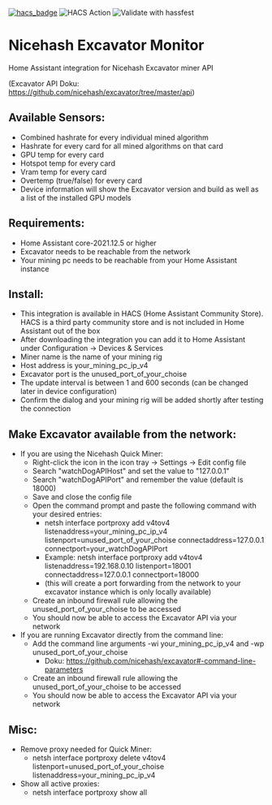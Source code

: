 
[![hacs_badge](https://img.shields.io/badge/HACS-Default-41BDF5.svg)](https://github.com/hacs/integration)
![HACS Action](https://github.com/MesserschmittX/hacs-nicehash-excavator/actions/workflows/hacs.yml/badge.svg?style=for-the-badge)
![Validate with hassfest](https://github.com/MesserschmittX/hacs-nicehash-excavator/actions/workflows/hassfest.yml/badge.svg)


# Nicehash Excavator Monitor
Home Assistant integration for Nicehash Excavator miner API

(Excavator API Doku: https://github.com/nicehash/excavator/tree/master/api)


Available Sensors:
------
 - Combined hashrate for every individual mined algorithm
 - Hashrate for every card for all mined algorithms on that card
 - GPU temp for every card
 - Hotspot temp for every card
 - Vram temp for every card
 - Overtemp (true/false) for every card
 - Device information will show the Excavator version and build as well as a list of the installed GPU models


Requirements:
------
- Home Assistant core-2021.12.5 or higher
- Excavator needs to be reachable from the network
- Your mining pc needs to be reachable from your Home Assistant instance


Install:
------
  - This integration is available in HACS (Home Assistant Community Store). HACS is a third party community store and is not included in Home Assistant out of the box
  - After downloading the integration you can add it to Home Assistant under Configuration -> Devices & Services
  - Miner name is the name of your mining rig
  - Host address is your_mining_pc_ip_v4
  - Excavator port is the unused_port_of_your_choise
  - The update interval is between 1 and 600 seconds (can be changed later in device configuration)
  - Confirm the dialog and your mining rig will be added shortly after testing the connection


Make Excavator available from the network:
------
 - If you are using the Nicehash Quick Miner:
   - Right-click the icon in the icon tray -> Settings -> Edit config file
   - Search "watchDogAPIHost" and set the value to "127.0.0.1"
   - Search "watchDogAPIPort" and remember the value (default is 18000)
   - Save and close the config file
   - Open the command prompt and paste the following command with your desired entries:
     - netsh interface portproxy add v4tov4 listenaddress=your_mining_pc_ip_v4 listenport=unused_port_of_your_choise connectaddress=127.0.0.1 connectport=your_watchDogAPIPort
     - Example: netsh interface portproxy add v4tov4 listenaddress=192.168.0.10 listenport=18001 connectaddress=127.0.0.1 connectport=18000
     - (this will create a port forwarding from the network to your excavator instance which is only locally available)
   - Create an inbound firewall rule allowing the unused_port_of_your_choise to be accessed
   - You should now be able to access the Excavator API via your network
 - If you are running Excavator directly from the command line:
   - Add the command line arguments -wi your_mining_pc_ip_v4 and -wp unused_port_of_your_choise
     - Doku: https://github.com/nicehash/excavator#-command-line-parameters
   - Create an inbound firewall rule allowing the unused_port_of_your_choise to be accessed
   - You should now be able to access the Excavator API via your network


Misc:
------
 - Remove proxy needed for Quick Miner:
   - netsh interface portproxy delete v4tov4 listenport=unused_port_of_your_choise listenaddress=your_mining_pc_ip_v4
 - Show all active proxies:
   - netsh interface portproxy show all
